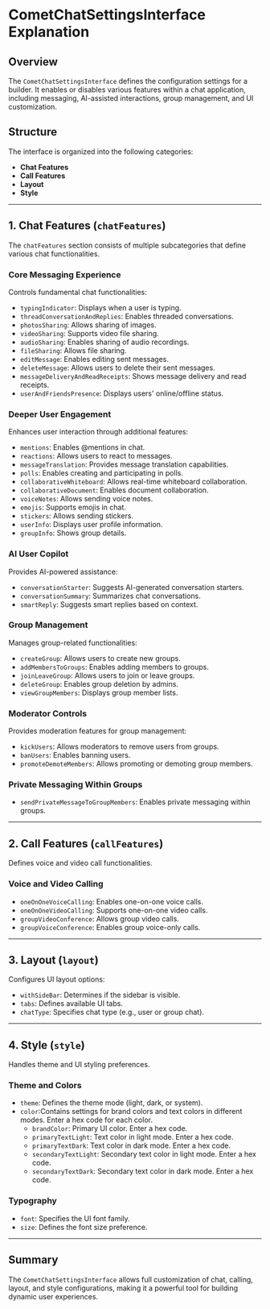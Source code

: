 # CometChatSettingsInterface Explanation

## Overview

The `CometChatSettingsInterface` defines the configuration settings for a builder. It enables or disables various features within a chat application, including messaging, AI-assisted interactions, group management, and UI customization.

## Structure

The interface is organized into the following categories:

- **Chat Features**
- **Call Features**
- **Layout**
- **Style**

---

## 1. Chat Features (`chatFeatures`)

The `chatFeatures` section consists of multiple subcategories that define various chat functionalities.

### Core Messaging Experience

Controls fundamental chat functionalities:

- `typingIndicator`: Displays when a user is typing.
- `threadConversationAndReplies`: Enables threaded conversations.
- `photosSharing`: Allows sharing of images.
- `videoSharing`: Supports video file sharing.
- `audioSharing`: Enables sharing of audio recordings.
- `fileSharing`: Allows file sharing.
- `editMessage`: Enables editing sent messages.
- `deleteMessage`: Allows users to delete their sent messages.
- `messageDeliveryAndReadReceipts`: Shows message delivery and read receipts.
- `userAndFriendsPresence`: Displays users' online/offline status.

### Deeper User Engagement

Enhances user interaction through additional features:

- `mentions`: Enables @mentions in chat.
- `reactions`: Allows users to react to messages.
- `messageTranslation`: Provides message translation capabilities.
- `polls`: Enables creating and participating in polls.
- `collaborativeWhiteboard`: Allows real-time whiteboard collaboration.
- `collaborativeDocument`: Enables document collaboration.
- `voiceNotes`: Allows sending voice notes.
- `emojis`: Supports emojis in chat.
- `stickers`: Allows sending stickers.
- `userInfo`: Displays user profile information.
- `groupInfo`: Shows group details.

### AI User Copilot

Provides AI-powered assistance:

- `conversationStarter`: Suggests AI-generated conversation starters.
- `conversationSummary`: Summarizes chat conversations.
- `smartReply`: Suggests smart replies based on context.

### Group Management

Manages group-related functionalities:

- `createGroup`: Allows users to create new groups.
- `addMembersToGroups`: Enables adding members to groups.
- `joinLeaveGroup`: Allows users to join or leave groups.
- `deleteGroup`: Enables group deletion by admins.
- `viewGroupMembers`: Displays group member lists.

### Moderator Controls

Provides moderation features for group management:

- `kickUsers`: Allows moderators to remove users from groups.
- `banUsers`: Enables banning users.
- `promoteDemoteMembers`: Allows promoting or demoting group members.

### Private Messaging Within Groups

- `sendPrivateMessageToGroupMembers`: Enables private messaging within groups.

---

## 2. Call Features (`callFeatures`)

Defines voice and video call functionalities.

### Voice and Video Calling

- `oneOnOneVoiceCalling`: Enables one-on-one voice calls.
- `oneOnOneVideoCalling`: Supports one-on-one video calls.
- `groupVideoConference`: Allows group video calls.
- `groupVoiceConference`: Enables group voice-only calls.

---

## 3. Layout (`layout`)

Configures UI layout options:

- `withSideBar`: Determines if the sidebar is visible.
- `tabs`: Defines available UI tabs.
- `chatType`: Specifies chat type (e.g., user or group chat).

---

## 4. Style (`style`)

Handles theme and UI styling preferences.

### Theme and Colors

- `theme`: Defines the theme mode (light, dark, or system).
- `color`:Contains settings for brand colors and text colors in different modes. Enter a hex code for each color.
  - `brandColor`: Primary UI color. Enter a hex code.
  - `primaryTextLight`: Text color in light mode. Enter a hex code.
  - `primaryTextDark`: Text color in dark mode. Enter a hex code.
  - `secondaryTextLight`: Secondary text color in light mode. Enter a hex code.
  - `secondaryTextDark`: Secondary text color in dark mode. Enter a hex code.

### Typography

- `font`: Specifies the UI font family.
- `size`: Defines the font size preference.

---

## Summary

The `CometChatSettingsInterface`  allows full customization of chat, calling, layout, and style configurations, making it a powerful tool for building dynamic user experiences.
